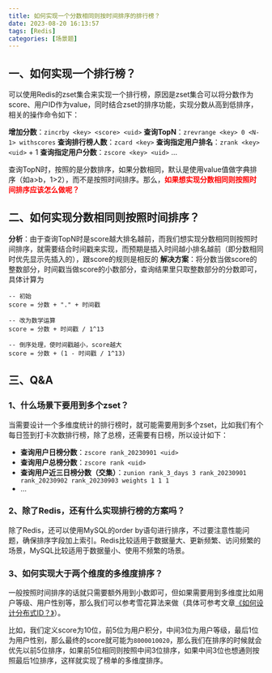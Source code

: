 ```yaml
---
title: 如何实现一个分数相同则按时间排序的排行榜？
date: 2023-08-20 16:13:57
tags: [Redis]
categories: [场景题]
---
```


## 一、如何实现一个排行榜？
可以使用Redis的zset集合来实现一个排行榜，原因是zset集合可以将分数作为score、用户ID作为value，同时结合zset的排序功能，实现分数从高到低排序，相关的操作命令如下：

**增加分数**：`zincrby <key> <score> <uid>`
**查询TopN**：`zrevrange <key> 0 <N-1> withscores`
**查询排行榜人数**：`zcard <key>`
**查询指定用户排名**：`zrank <key> <uid>` + 1
**查询指定用户分数**：`zscore <key> <uid>`
...

查询TopN时，按照的是分数排序，如果分数相同，默认是使用value值做字典排序（如a>b，1>2），而不是按照时间排序。那么，<font color=red>**如果想实现分数相同则按照时间排序应该怎么做呢？**</font>

## 二、如何实现分数相同则按照时间排序？
**分析**：由于查询TopN时是score越大排名越前，而我们想实现分数相同则按照时间排序，就需要结合时间戳来实现，而预期是插入时间越小排名越前（即分数相同时优先显示先插入的），跟score的规则是相反的
**解决方案**：将分数当做score的整数部分，时间戳当做score的小数部分，查询结果里只取整数部分的分数即可，具体计算为
```
-- 初始
score = 分数 + "." + 时间戳

-- 改为数学运算
score = 分数 + 时间戳 / 1^13

-- 倒序处理，使时间戳越小，score越大
score = 分数 + (1 - 时间戳 / 1^13)
```

## 三、Q&A
### 1、什么场景下要用到多个zset？
当需要设计一个多维度统计的排行榜时，就可能需要用到多个zset，比如我们有个每日签到打卡次数排行榜，除了总榜，还需要有日榜，所以设计如下：
* **查询用户日榜分数**：`zscore rank_20230901 <uid>`
* **查询用户总榜分数**：`zscore rank <uid>`
* **查询用户近三日榜分数（交集）**：`zunion rank_3_days 3 rank_20230901 rank_20230902 rank_20230903 weights 1 1 1`
* ...

### 2、除了Redis，还有什么实现排行榜的方案吗？
除了Redis，还可以使用MySQL的order by语句进行排序，不过要注意性能问题，确保排序字段加上索引。Redis比较适用于数据量大、更新频繁、访问频繁的场景，MySQL比较适用于数据量小、使用不频繁的场景。

### 3、如何实现大于两个维度的多维度排序？
一般按照时间排序的话就只需要额外用到小数即可，但如果需要用到多维度比如用户等级、用户性别等，那么我们可以参考雪花算法来做（具体可参考文章[《如何设计分布式ID？》](https://garyleeeee.github.io/2023/07/19/ru-he-she-ji-fen-bu-shi-id/)）。

比如，我们定义score为10位，前5位为用户积分，中间3位为用户等级，最后1位为用户性别，那么最终的score就可能为`8000010020`，那么我们在排序的时候就会优先以前5位排序，如果前5位相同则按照中间3位排序，如果中间3位也想通则按照最后1位排序，这样就实现了榜单的多维度排序。
